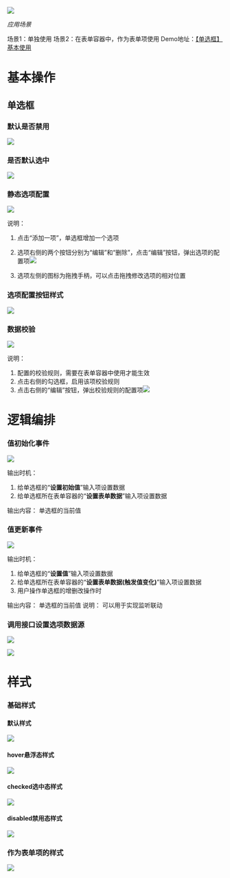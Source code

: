 ![](radio-imgs/img1.webp)


_应用场景_

场景1：单独使用
场景2：在表单容器中，作为表单项使用
Demo地址：[【单选框】基本使用](https://my.mybricks.world/mybricks-pc-page/index.html?id=470776189657157)
# **基本操作**
## **单选框**
### **默认是否禁用**
![](radio-imgs/img2.png)

### **是否默认选中**
![](radio-imgs/img3.webp)

### **静态选项配置**
![](radio-imgs/img4.webp)

说明：

1. 点击“添加一项”，单选框增加一个选项
2. 选项右侧的两个按钮分别为“编辑”和“删除”，点击“编辑”按钮，弹出选项的配置项![](radio-imgs/img5.webp)

3. 选项左侧的图标为拖拽手柄，可以点击拖拽修改选项的相对位置



### **选项配置按钮样式**
![](radio-imgs/img6.webp)


### **数据校验**
![](radio-imgs/img7.png)

说明：

1. 配置的校验规则，需要在表单容器中使用才能生效
2. 点击右侧的勾选框，启用该项校验规则
3. 点击右侧的“编辑”按钮，弹出校验规则的配置项![](radio-imgs/img8.webp)




# **逻辑编排**
### **值初始化事件**
![](radio-imgs/img9.png)

输出时机：

1. 给单选框的“**设置初始值**”输入项设置数据
2. 给单选框所在表单容器的“**设置表单数据**”输入项设置数据

输出内容：
单选框的当前值

### **值更新事件**
![](radio-imgs/img10.png)

输出时机：

1. 给单选框的“**设置值**”输入项设置数据
2. 给单选框所在表单容器的“**设置表单数据(触发值变化)**”输入项设置数据
3. 用户操作单选框的增删改操作时

输出内容：
单选框的当前值
说明：
可以用于实现监听联动

### **调用接口设置选项数据源**
![](radio-imgs/img11.webp)

![](radio-imgs/img12.webp)


# **样式**
### **基础样式**
#### **默认样式**
![](radio-imgs/img13.webp)

#### **hover悬浮态样式**
![](radio-imgs/img14.webp)

#### **checked选中态样式**
![](radio-imgs/img15.webp)

#### **disabled禁用态样式**
![](radio-imgs/img16.webp)


### **作为表单项的样式**
![](radio-imgs/img17.png)



